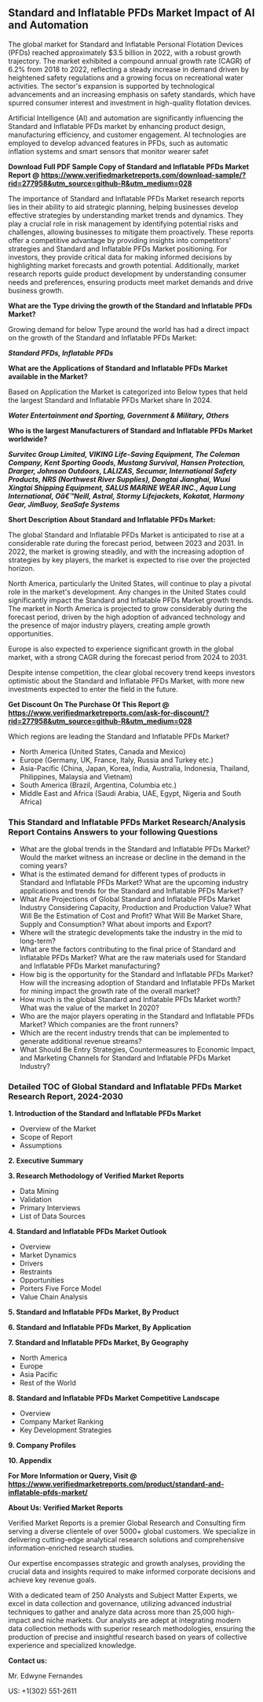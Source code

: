 <h2>Standard and Inflatable PFDs Market Impact of AI and Automation</h2><p>The global market for Standard and Inflatable Personal Flotation Devices (PFDs) reached approximately $3.5 billion in 2022, with a robust growth trajectory. The market exhibited a compound annual growth rate (CAGR) of 6.2% from 2018 to 2022, reflecting a steady increase in demand driven by heightened safety regulations and a growing focus on recreational water activities. The sector's expansion is supported by technological advancements and an increasing emphasis on safety standards, which have spurred consumer interest and investment in high-quality flotation devices.</p><p>Artificial Intelligence (AI) and automation are significantly influencing the Standard and Inflatable PFDs market by enhancing product design, manufacturing efficiency, and customer engagement. AI technologies are employed to develop advanced features in PFDs, such as automatic inflation systems and smart sensors that monitor wearer safet</p><p id="" class=""><strong>Download Full PDF Sample Copy of Standard and Inflatable PFDs Market Report @ <a href="https://www.verifiedmarketreports.com/download-sample/?rid=277958&utm_source=github-R&utm_medium=028" target="_blank">https://www.verifiedmarketreports.com/download-sample/?rid=277958&utm_source=github-R&utm_medium=028</a></strong></p><p>The importance of&nbsp;Standard and Inflatable PFDs Market research reports lies in their ability to aid strategic planning, helping businesses develop effective strategies by understanding market trends and dynamics. They play a crucial role in risk management by identifying potential risks and challenges, allowing businesses to mitigate them proactively. These reports offer a competitive advantage by providing insights into competitors' strategies and Standard and Inflatable PFDs Market positioning. For investors, they provide critical data for making informed decisions by highlighting market forecasts and growth potential. Additionally, market research reports guide product development by understanding consumer needs and preferences, ensuring products meet market demands and drive business growth.</p><p><strong>What are the&nbsp;Type driving the growth of the Standard and Inflatable PFDs Market?</strong></p><p id="" class="">Growing demand for below Type around the world has had a direct impact on the growth of the Standard and Inflatable PFDs Market:</p><em><strong>Standard PFDs, Inflatable PFDs</strong></em></p><strong>What are the&nbsp;Applications&nbsp;of Standard and Inflatable PFDs Market available in the Market?</strong></p><p id="" class="">Based on Application the Market is categorized into Below types that held the largest Standard and Inflatable PFDs Market share In 2024.</p><em><strong>Water Entertainment and Sporting, Government & Military, Others</strong></em></p><strong>Who is the largest Manufacturers of Standard and Inflatable PFDs Market worldwide?</strong></p><p><em><strong>Survitec Group Limited, VIKING Life-Saving Equipment, The Coleman Company, Kent Sporting Goods, Mustang Survival, Hansen Protection, Drarger, Johnson Outdoors, LALIZAS, Secumar, International Safety Products, NRS (Northwest River Supplies), Dongtai Jianghai, Wuxi Xingtai Shipping Equipment, SALUS MARINE WEAR INC., Aqua Lung International, Oâ€™Neill, Astral, Stormy Lifejackets, Kokatat, Harmony Gear, JimBuoy, SeaSafe Systems</strong></em></p><p id="" class=""><strong>Short Description About Standard and Inflatable PFDs Market:</strong></p><p>The global Standard and Inflatable PFDs Market is anticipated to rise at a considerable rate during the forecast period, between 2023 and 2031. In 2022, the market is growing steadily, and with the increasing adoption of strategies by key players, the market is expected to rise over the projected horizon.</p><p>North America, particularly the United States, will continue to play a pivotal role in the market's development. Any changes in the United States could significantly impact the Standard and Inflatable PFDs Market growth trends. The market in North America is projected to grow considerably during the forecast period, driven by the high adoption of advanced technology and the presence of major industry players, creating ample growth opportunities.</p><p>Europe is also expected to experience significant growth in the global market, with a strong CAGR during the forecast period from 2024 to 2031.</p><p>Despite intense competition, the clear global recovery trend keeps investors optimistic about the Standard and Inflatable PFDs Market, with more new investments expected to enter the field in the future.</p><p id="" class=""><strong>Get Discount On The Purchase Of This Report @ <a href="https://www.verifiedmarketreports.com/ask-for-discount/?rid=277958&utm_source=github-R&utm_medium=028" target="_blank">https://www.verifiedmarketreports.com/ask-for-discount/?rid=277958&utm_source=github-R&utm_medium=028</a></strong></p>Which regions are leading the Standard and Inflatable PFDs Market?</p><ul><li>North America (United States, Canada and Mexico)</li><li>Europe (Germany, UK, France, Italy, Russia and Turkey etc.)</li><li>Asia-Pacific (China, Japan, Korea, India, Australia, Indonesia, Thailand, Philippines, Malaysia and Vietnam)</li><li>South America (Brazil, Argentina, Columbia etc.)</li><li>Middle East and Africa (Saudi Arabia, UAE, Egypt, Nigeria and South Africa)</li></ul><h3 id="" class="">This Standard and Inflatable PFDs Market Research/Analysis Report Contains Answers to your following Questions</h3><ul><li>What are the global trends in the Standard and Inflatable PFDs Market? Would the market witness an increase or decline in the demand in the coming years?</li><li>What is the estimated demand for different types of products in Standard and Inflatable PFDs Market? What are the upcoming industry applications and trends for the Standard and Inflatable PFDs Market?</li><li>What Are Projections of Global Standard and Inflatable PFDs Market Industry Considering Capacity, Production and Production Value? What Will Be the Estimation of Cost and Profit? What Will Be Market Share, Supply and Consumption? What about imports and Export?</li><li>Where will the strategic developments take the industry in the mid to long-term?</li><li>What are the factors contributing to the final price of Standard and Inflatable PFDs Market? What are the raw materials used for Standard and Inflatable PFDs Market manufacturing?</li><li>How big is the opportunity for the Standard and Inflatable PFDs Market? How will the increasing adoption of Standard and Inflatable PFDs Market for mining impact the growth rate of the overall market?</li><li>How much is the global Standard and Inflatable PFDs Market worth? What was the value of the market In 2020?</li><li>Who are the major players operating in the Standard and Inflatable PFDs Market? Which companies are the front runners?</li><li>Which are the recent industry trends that can be implemented to generate additional revenue streams?</li><li>What Should Be Entry Strategies, Countermeasures to Economic Impact, and Marketing Channels for Standard and Inflatable PFDs Market Industry?</li></ul><h3 id="" class="">Detailed TOC of Global Standard and Inflatable PFDs Market Research Report, 2024-2030</h3><p id="" class=""><strong>1. Introduction of the Standard and Inflatable PFDs Market</strong></p><ul><li>Overview of the Market</li><li>Scope of Report</li><li>Assumptions</li></ul><p id="" class=""><strong>2. Executive Summary</strong></p><p id="" class=""><strong>3. Research Methodology of Verified Market Reports</strong></p><ul><li>Data Mining</li><li>Validation</li><li>Primary Interviews</li><li>List of Data Sources</li></ul><p id="" class=""><strong>4. Standard and Inflatable PFDs Market Outlook</strong></p><ul><li>Overview</li><li>Market Dynamics</li><li>Drivers</li><li>Restraints</li><li>Opportunities</li><li>Porters Five Force Model</li><li>Value Chain Analysis</li></ul><p id="" class=""><strong>5. Standard and Inflatable PFDs Market, By Product</strong></p><p id="" class=""><strong>6. Standard and Inflatable PFDs Market, By Application</strong></p><p id="" class=""><strong>7. Standard and Inflatable PFDs Market, By Geography</strong></p><ul><li>North America</li><li>Europe</li><li>Asia Pacific</li><li>Rest of the World</li></ul><p id="" class=""><strong>8. Standard and Inflatable PFDs Market Competitive Landscape</strong></p><ul><li>Overview</li><li>Company Market Ranking</li><li>Key Development Strategies</li></ul><p id="" class=""><strong>9. Company Profiles</strong></p><p id="" class=""><strong>10. Appendix</strong></p><p id="" class=""><strong>For More Information or Query, Visit @ <a href="https://www.verifiedmarketreports.com/product/standard-and-inflatable-pfds-market/" target="_blank">https://www.verifiedmarketreports.com/product/standard-and-inflatable-pfds-market/</a></strong></p><p id="" class=""><strong>About Us: Verified Market Reports</strong></p><p id="" class="">Verified Market Reports is a premier Global Research and Consulting firm serving a diverse clientele of over 5000+ global customers. We specialize in delivering cutting-edge analytical research solutions and comprehensive information-enriched research studies.</p><p id="" class="">Our expertise encompasses strategic and growth analyses, providing the crucial data and insights required to make informed corporate decisions and achieve key revenue goals.</p><p id="" class="">With a dedicated team of 250 Analysts and Subject Matter Experts, we excel in data collection and governance, utilizing advanced industrial techniques to gather and analyze data across more than 25,000 high-impact and niche markets. Our analysts are adept at integrating modern data collection methods with superior research methodologies, ensuring the production of precise and insightful research based on years of collective experience and specialized knowledge.</p><p id="" class=""><strong>Contact us:</strong></p><p id="" class="">Mr. Edwyne Fernandes</p><p id="" class="">US: +1(302) 551-2611</p>